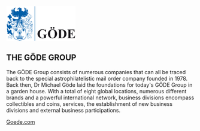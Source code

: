 <picture>
  <source media="(prefers-color-scheme: dark)" srcset="goede-gruppe-logo-dark.png">
  <source media="(prefers-color-scheme: light)" srcset="goede-gruppe-logo.png">
  <img alt="Goede Group Logo" src="goede-gruppe-logo.png">
</picture>

## THE GÖDE GROUP
The GÖDE Group consists of numerous companies that can all be traced back to the special astrophilatelistic mail order company founded in 1978. Back then, Dr Michael Göde laid the foundations for today's GÖDE Group in a garden house. With a total of eight global locations, numerous different brands and a powerful international network, business divisions encompass collectibles and coins, services, the establishment of new business divisions and external business participations.

[Goede.com](https://www.goede.com/)
<!--

**Here are some ideas to get you started:**

🙋‍♀️ A short introduction - what is your organization all about?
🌈 Contribution guidelines - how can the community get involved?
👩‍💻 Useful resources - where can the community find your docs? Is there anything else the community should know?
🍿 Fun facts - what does your team eat for breakfast?
🧙 Remember, you can do mighty things with the power of [Markdown](https://docs.github.com/github/writing-on-github/getting-started-with-writing-and-formatting-on-github/basic-writing-and-formatting-syntax)
-->
